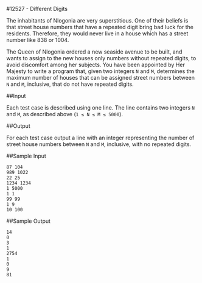 #12527 - Different Digits

The inhabitants of Nlogonia are very superstitious. One of their beliefs is that street house numbers that have a repeated digit bring bad luck for the residents. Therefore, they would never live in a house which has a street number like 838 or 1004.

The Queen of Nlogonia ordered a new seaside avenue to be built, and wants to assign to the new houses only numbers without repeated digits, to avoid discomfort among her subjects. You have been appointed by Her Majesty to write a program that, given two integers `N` and `M`, determines the maximum number of houses that can be assigned street numbers between `N` and `M`, inclusive, that do not have repeated digits.

##Input

Each test case is described using one line. The line contains two integers `N` and `M`, as described above
(`1 ≤ N ≤ M ≤ 5000`).

##Output

For each test case output a line with an integer representing the number of street house numbers between `N` and `M`, inclusive, with no repeated digits.

##Sample Input

```
87 104
989 1022
22 25
1234 1234
1 5000
1 1
99 99
1 9
10 100
```

##Sample Output

```
14
0
3
1
2754
1
0
9
81
```
